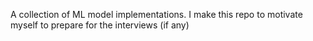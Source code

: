 A collection of ML model implementations. I make this repo to motivate myself to prepare for the interviews (if any) 
